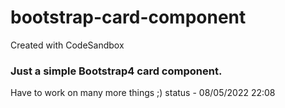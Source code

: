 # bootstrap-card-component
Created with CodeSandbox


### Just a simple Bootstrap4 card component. 

Have to work on many more things ;) status - 08/05/2022 22:08

